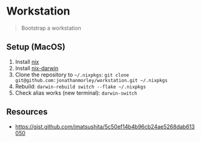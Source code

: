 # Workstation

> Bootstrap a workstation

## Setup (MacOS)

1. Install [nix](https://nixos.org/download.html)
2. Install [nix-darwin](https://github.com/LnL7/nix-darwin#install)
3. Clone the repository to `~/.nixpkgs`: `git clone git@github.com:jonathanmorley/workstation.git ~/.nixpkgs`
4. Rebuild: `darwin-rebuild switch --flake ~/.nixpkgs`
5. Check alias works (new terminal): `darwin-switch`

## Resources

- https://gist.github.com/jmatsushita/5c50ef14b4b96cb24ae5268dab613050
